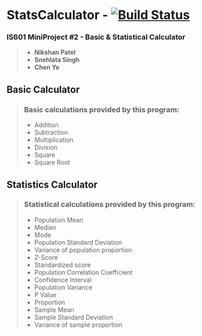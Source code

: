# StatsCalculator   - [![Build Status](https://travis-ci.org/nikshanpatel/StatsCalculator.svg?branch=master)](https://travis-ci.org/nikshanpatel/StatsCalculator)
### IS601 MiniProject #2 - Basic & Statistical Calculator

> - **Nikshan Patel**
> - **Snehlata Singh**
> - **Chen Ye**

## Basic Calculator
>  ### **Basic calculations provided by this program:**
> * Addition
> * Subtraction
> * Multiplication
> * Division
> * Square
> * Square Root

## Statistics Calculator
>  ### **Statistical calculations provided by this program:**
> * Population Mean
> * Median
> * Mode
> * Population Standard Deviation
> * Variance of population proportion
> * Z-Score
> * Standardized score
> * Population Correlation Coefficient
> * Confidence Interval
> * Population Variance
> * P Value
> * Proportion
> * Sample Mean
> * Sample Standard Deviation
> * Variance of sample proportion
